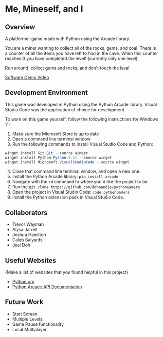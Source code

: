 # Me, Mineself, and I

## Overview

A platformer game made with Python using the Arcade library. 

You are a miner wanting to collect all of the rocks, gems, and coal. There is a counter of all the items you have left to find in the cave. When this counter reaches 0 you have completed the level! (currently only one level).

Run around, collect gems and rocks, and don't touch the lava!

[Software Demo Video](http://youtube.link.goes.here)

## Development Environment

This game was developed in Python using the Python Arcade library. Visual Studio Code was the application of choice for development.

To work on this game yourself, follow the following instructions for Windows 11:
1. Make sure the Microsoft Store is up to date
2. Open a command line terminal window
3. Run the following commands to install Visual Studio Code and Python:
```Powershell
winget install Git.Git --source winget
winget install Python.Python.3.11 --source winget
winget install Microsoft.VisualStudioCode --source winget
```
4. Close that command line terminal window, and open a new one.
5. Install the Python Arcade library: `pip install arcade`
6. Navigate with the `cd` command to where you'd like the project to be.
7. Run the `git clone https://github.com/dohmandjo/pythonGamers`
8. Open the project in Visual Studio Code: `code pythonGamers`
9. Install the Python extension pack in Visual Studio Code.


## Collaborators
- Trevor Wayman
- Alysa Jarrell
- Joshua Hamilton
- Caleb Salyards
- Joel Doh

## Useful Websites

{Make a list of websites that you found helpful in this project}
* [Python.org](http://python.org)
* [Python Arcade API Documentation](https://api.arcade.academy/en/stable/)

## Future Work

* Start Screen
* Multiple Levels
* Game Pause functionality
* Local Multiplayer
